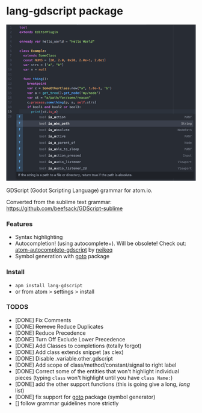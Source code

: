 # lang-gdscript package

![](https://raw.githubusercontent.com/IndicaInkwell/language-gdscript/master/lang-gdscript-demo.png)

GDScript (Godot Scripting Language) grammar for atom.io.

Converted from the sublime text grammar: https://github.com/beefsack/GDScript-sublime

### Features

- Syntax highlighting
- Autocompletion! (using autocomplete+). Will be obsolete! Check out: [atom-autocomplete-gdscript](https://atom.io/packages/autocomplete-gdscript) by [neikeq](https://github.com/neikeq/atom-autocomplete-gdscript)
- Symbol generation with [goto](https://atom.io/packages/goto) package

### Install

- `apm install lang-gdscript`
- or from atom > settings > install

### TODOS

- [DONE] Fix Comments
- [DONE] ~~Remove~~ Reduce Duplicates
- [DONE] Reduce Precedence
- [DONE] Turn Off Exclude Lower Precedence
- [DONE] Add Classes to completions (totally forgot)
- [DONE] Add class extends snippet (as clex)
- [DONE] Disable .variable.other.gdscript
- [DONE] Add scope of class/method/constant/signal to right label
- [DONE] Correct some of the entities that won't highlight individual pieces (typing `class` won't highlight until you have `class Name:`)
- [DONE] add the other support functions (this is going give a long, *long* list)
- [DONE] fix support for [goto](https://atom.io/packages/goto) package (symbol generator)
- [] follow grammar guidelines more strictly
